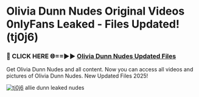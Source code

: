 # Olivia Dunn Nudes Original Videos 0nlyFans Leaked - Files Updated! (tj0j6)

<h3>🔴 CLICK HERE 🌐==►► <a href="https://tinyurl.com/yrmya6cz" rel="nofollow">Olivia Dunn Nudes Updated Files</a></h3>

Get Olivia Dunn Nudes and all content. Now you can access all videos and pictures of Olivia Dunn Nudes. New Updated Files 2025!

[![tj0j6](https://i.imgur.com/FMdXYCs.gif)](https://tinyurl.com/yrmya6cz)
allie dunn leaked nudes